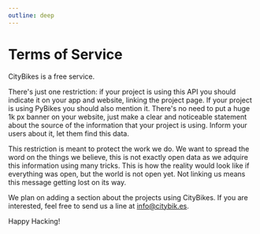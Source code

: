 ```yaml
---
outline: deep
---
```


# Terms of Service

CityBikes is a free service.

There's just one restriction: if your project is using this API you should indicate it on your app and website, linking the project page. If your project is using PyBikes you should also mention it. There's no need to put a huge 1k px banner on your website, just make a clear and noticeable statement about the source of the information that your project is using. Inform your users about it, let them find this data.

This restriction is meant to protect the work we do. We want to spread the word on the things we believe, this is not exactly open data as we adquire this information using many tricks. This is how the reality would look like if everything was open, but the world is not open yet. Not linking us means this message getting lost on its way.

We plan on adding a section about the projects using CityBikes. If you are interested, feel free to send us a line at info@citybik.es.

Happy Hacking!
